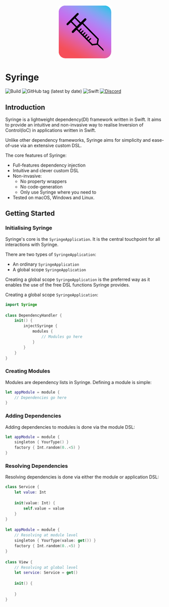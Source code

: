 <p align="center">
  <img src="https://github.com/broken-bytes/syringe/blob/main/syringe_logo.png" width="33%"/>
</p>

# Syringe
![Build](https://github.com/broken-bytes/syringe/actions/workflows/swift.yml/badge.svg) ![GitHub tag (latest by date)](https://img.shields.io/github/v/tag/broken-bytes/syringe?label=Version) ![Swift](https://img.shields.io/badge/Swift-5.7-brightgreen) [![Discord](https://dcbadge.vercel.app/api/server/hZqQBWTAkV)](https://discord.gg/hZqQBWTAkV)


## Introduction

Syringe is a lightweight dependency(DI) framework written in Swift. It aims to provide an intuitive and non-invasive way to realise Inversion of Control(IoC) in applications written in Swift.

Unlike other dependency frameworks, Syringe aims for simplicity and ease-of-use via an extensive custom DSL. 

The core features of Syringe:
- Full-features dependency injection
- Intuitive and clever custom DSL
- Non-invasive:
    - No property wrappers
    - No code-generation
    - Only use Syringe where you need to
- Tested on macOS, Windows and Linux.

## Getting Started

### Initialising Syringe
Syringe's core is the `SyringeApplication`. It is the central touchpoint for all interactions with Syringe.

There are two types of `SyringeApplication`:
- An ordinary `SyringeApplication`
- A global scope `SyringeApplication`

Creating a global scope `SyringeApplication` is the preferred way as it enables the use of the free DSL functions Syringe provides.

Creating a global scope `SyringeApplication`:
```swift
import Syringe

class DependencyHandler {
    init() {
        injectSyringe {
            modules {
                // Modules go here
            }
        }
    }
}
```

### Creating Modules

Modules are dependency lists in Syringe. 
Defining a module is simple:

```swift
let appModule = module {
    // Dependencies go here
}
```

### Adding Dependencies
Adding dependencies to modules is done via the module DSL:

```swift
let appModule = module {
    singleton { YourType() }
    factory { Int.random(0..<5) }
}
```

### Resolving Dependencies
Resolving dependencies is done via either the module or application DSL:

```swift
class Service {
    let value: Int

    init(value: Int) { 
        self.value = value
    }
}

let appModule = module {
    // Resolving at module level
    singleton { YourType(value: get()) }
    factory { Int.random(0..<5) }
}

class View {
    // Resolving at global level
    let service: Service = get()

    init() {

    }
}
```
